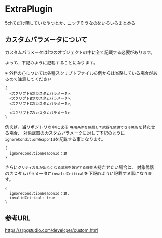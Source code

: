 # ExtraPlugin
5chでだけ晒していたやつとか、ニッチそうなのをいろいろまとめる

## カスタムパラメータについて
カスタムパラメータは1つのオブジェクトの中に全て記載する必要があります。

よって、下記のように記載することになります。

※ 外枠の`{}`については各種スクリプトファイルの例からは省略している場合があるので注意してください
```
{
  <スクリプトAのカスタムパラメータ>,
  <スクリプトBのカスタムパラメータ>,
  <スクリプトCのカスタムパラメータ>,
  ...
  <スクリプトZのカスタムパラメータ>
}
```

例えば、当リポジトリの中にある
`専用条件を無視して武器を装備できる機能`を持たせる場合、
対象武器のカスタムパラメータに対して下記のように`ignoreConditionWeaponId`を記載する事になります。
```
{
  ignoreConditionWeaponId：10
}
```
さらに`クリティカルが出なくなる武器を設定する機能`も持たせたい場合は、
対象武器のカスタムパラメータに`invalidCritical`を下記のように記載する事になります。
```
{
  ignoreConditionWeaponId：10,
  invalidCritical: true
}
```


## 参考URL
https://srpgstudio.com/developer/custom.html
